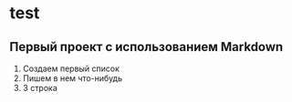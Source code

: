 # test

## Первый проект с использованием Markdown

1. Создаем первый список
2. Пишем в нем что-нибудь
3. 3 строка
